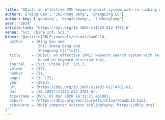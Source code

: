 ```yaml
---
title: "XDist: an effective XML keyword search system with re-ranking model based on keyword distribution"
authors: ['Ning Gao', 'Zhi-Hong Deng', 'ShengLong Lü']
authors-key: ['gaoning', 'dengzhihong', 'lüshenglong']
year: "2014"
article-link: "https://doi.org/10.1007/s11432-012-4781-6"
venue: "Sci. China Inf. Sci."
bibex: "@article{DBLP:journals/chinaf/GaoDL14,
  author    = {Ning Gao and
               Zhi{-}Hong Deng and
               ShengLong L{\"{u}}},
  title     = {XDist: an effective {XML} keyword search system with re-ranking model
               based on keyword distribution},
  journal   = {Sci. China Inf. Sci.},
  volume    = {57},
  number    = {5},
  pages     = {1--17},
  year      = {2014},
  url       = {https://doi.org/10.1007/s11432-012-4781-6},
  doi       = {10.1007/s11432-012-4781-6},
  timestamp = {Mon, 02 Mar 2020 16:31:21 +0100},
  biburl    = {https://dblp.org/rec/journals/chinaf/GaoDL14.bib},
  bibsource = {dblp computer science bibliography, https://dblp.org}
}"
---
```


